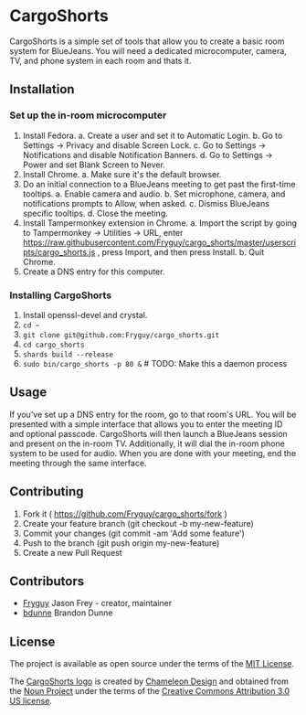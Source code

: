 # CargoShorts

CargoShorts is a simple set of tools that allow you to create a basic room
system for BlueJeans.  You will need a dedicated microcomputer, camera, TV, and
phone system in each room and thats it.

## Installation

### Set up the in-room microcomputer

1. Install Fedora.
  a. Create a user and set it to Automatic Login.
  b. Go to Settings -> Privacy and disable Screen Lock.
  c. Go to Settings -> Notifications and disable Notification Banners.
  d. Go to Settings -> Power and set Blank Screen to Never.
2. Install Chrome.
  a. Make sure it's the default browser.
3. Do an initial connection to a BlueJeans meeting to get past the first-time tooltips.
  a. Enable camera and audio.
  b. Set microphone, camera, and notifications prompts to Allow, when asked.
  c. Dismiss BlueJeans specific tooltips.
  d. Close the meeting.
4. Install Tampermonkey extension in Chrome.
  a. Import the script by going to Tampermonkey -> Utilities -> URL, enter
     https://raw.githubusercontent.com/Fryguy/cargo_shorts/master/userscripts/cargo_shorts.js ,
     press Import, and then press Install.
  b. Quit Chrome.
5. Create a DNS entry for this computer.

### Installing CargoShorts

1. Install openssl-devel and crystal.
2. `cd ~`
3. `git clone git@github.com:Fryguy/cargo_shorts.git`
4. `cd cargo_shorts`
5. `shards build --release`
6. `sudo bin/cargo_shorts -p 80 &` # TODO: Make this a daemon process

## Usage

If you've set up a DNS entry for the room, go to that room's URL.  You will be
presented with a simple interface that allows you to enter the meeting ID and
optional passcode.  CargoShorts will then launch a BlueJeans session and present
on the in-room TV.  Additionally, it will dial the in-room phone system to be
used for audio.  When you are done with your meeting, end the meeting through
the same interface.

## Contributing

1. Fork it ( https://github.com/Fryguy/cargo_shorts/fork )
2. Create your feature branch (git checkout -b my-new-feature)
3. Commit your changes (git commit -am 'Add some feature')
4. Push to the branch (git push origin my-new-feature)
5. Create a new Pull Request

## Contributors

- [Fryguy](https://github.com/Fryguy) Jason Frey - creator, maintainer
- [bdunne](https://github.com/bdunne) Brandon Dunne

## License

The project is available as open source under the terms of the [MIT License](http://opensource.org/licenses/MIT).

The [CargoShorts logo](public/images/logo.svg) is created by [Chameleon Design](https://thenounproject.com/Chamedesign)
and obtained from the [Noun Project](https://thenounproject.com/browse/?i=230603)
under the terms of the [Creative Commons Attribution 3.0 US license](https://creativecommons.org/licenses/by/3.0/us).
